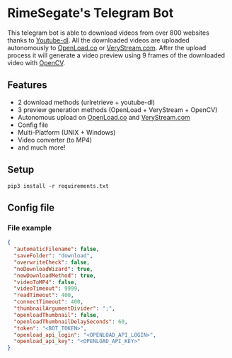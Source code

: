 # RimeSegate's Telegram Bot
This telegram bot is able to download videos from over 800 websites thanks to [Youtube-dl](https://github.com/ytdl-org/youtube-dl). All the downloaded videos are uploaded autonomously to [OpenLoad.co](https://openload.co/) or [VeryStream.com](https://verystream.com/).
After the upload process it will generate a video preview using 9 frames of the downloaded video with [OpenCV](https://opencv.org/).

## Features

- 2 download methods (urlretrieve + youtube-dl)
- 3 preview generation methods (OpenLoad + VeryStream +  OpenCV)
- Autonomous upload on [OpenLoad.co](https://openload.co/) and [VeryStream.com](https://verystream.com/)
- Config file
- Multi-Platform (UNIX + Windows)
- Video converter (to MP4)
- and much more!

## Setup
```shell
pip3 install -r requirements.txt 
```

## Config file

### File example

```json
{
  "automaticFilename": false,
  "saveFolder": "download",
  "overwriteCheck": false,
  "noDownloadWizard": true,
  "newDownloadMethod": true,
  "videoToMP4": false,
  "videoTimeout": 9999,
  "readTimeout": 400,
  "connectTimeout": 400,
  "thumbnailArgumentDivider": ";",
  "openloadThumbnail": false,
  "openloadThumbnailDelaySeconds": 60,
  "token": "<BOT_TOKEN>",
  "openload_api_login": "<OPENLOAD_API_LOGIN>",
  "openload_api_key": "<OPENLOAD_API_KEY>"
}
```

